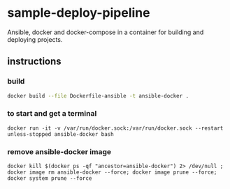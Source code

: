 # sample-deploy-pipeline

Ansible, docker and docker-compose in a container for building and deploying projects.

## instructions

### build

```bash
docker build --file Dockerfile-ansible -t ansible-docker .
```

### to start and get a terminal

```
docker run -it -v /var/run/docker.sock:/var/run/docker.sock --restart unless-stopped ansible-docker bash
```

### remove ansible-docker image 

```
docker kill $(docker ps -qf "ancestor=ansible-docker") 2> /dev/null ; docker image rm ansible-docker --force; docker image prune --force; docker system prune --force
```
